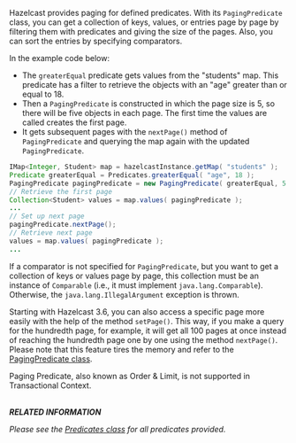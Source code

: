 
Hazelcast provides paging for defined predicates. With its `PagingPredicate` class, you can
get a collection of keys, values, or entries page by page by filtering them with predicates and giving the size of the pages. Also, you
can sort the entries by specifying comparators.

In the example code below:

- The `greaterEqual` predicate gets values from the "students" map. This predicate has a filter
to retrieve the objects with an "age" greater than or equal to 18. 
- Then a `PagingPredicate` is constructed in which the page size is 5, so there will be five objects in each page. 
The first time the values are called creates the first page. 
- It gets subsequent pages with the `nextPage()`
method of `PagingPredicate` and querying the map again with the updated `PagingPredicate`.


```java
IMap<Integer, Student> map = hazelcastInstance.getMap( "students" );
Predicate greaterEqual = Predicates.greaterEqual( "age", 18 );
PagingPredicate pagingPredicate = new PagingPredicate( greaterEqual, 5 );
// Retrieve the first page
Collection<Student> values = map.values( pagingPredicate );
...
// Set up next page
pagingPredicate.nextPage();
// Retrieve next page
values = map.values( pagingPredicate );
...
```

If a comparator is not specified for `PagingPredicate`, but you want to get a collection of keys or values page by page, this collection must be an instance of `Comparable` (i.e., it must implement `java.lang.Comparable`). Otherwise, the `java.lang.IllegalArgument` exception is thrown.

Starting with Hazelcast 3.6, you can also access a specific page more easily with the help of the method `setPage()`. This way, if you make a query for the hundredth page, for example, it will get all 100 pages at once instead of reaching the hundredth page one by one using the method `nextPage()`. Please note that this feature tires the memory and refer to the [PagingPredicate class](https://github.com/hazelcast/hazelcast/blob/66263987a7bf4bec20217f3c555381a51712d017/hazelcast/src/main/java/com/hazelcast/query/PagingPredicate.java).

Paging Predicate, also known as Order & Limit, is not supported in Transactional Context.
<br></br>

***RELATED INFORMATION***

*Please see the
<a href="https://github.com/hazelcast/hazelcast/blob/master/hazelcast/src/main/java/com/hazelcast/query/Predicates.java" target="_blank">
Predicates class</a> for all predicates provided.*

